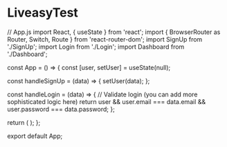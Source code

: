 # LiveasyTest
// App.js
import React, { useState } from 'react';
import { BrowserRouter as Router, Switch, Route } from 'react-router-dom';
import SignUp from './SignUp';
import Login from './Login';
import Dashboard from './Dashboard';

const App = () => {
  const [user, setUser] = useState(null);

  const handleSignUp = (data) => {
    setUser(data);
  };

  const handleLogin = (data) => {
    // Validate login (you can add more sophisticated logic here)
    return user && user.email === data.email && user.password === data.password;
  };

  return (
    <Router>
      <Switch>
        <Route path="/login">
          <Login onLogin={handleLogin} />
        </Route>
        <Route path="/dashboard">
          <Dashboard user={user} />
        </Route>
        <Route path="/">
          <SignUp onSignUp={handleSignUp} />
        </Route>
      </Switch>
    </Router>
  );
};

export default App;
